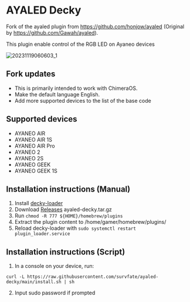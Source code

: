 # AYALED Decky
Fork of the ayaled plugin from https://github.com/honjow/ayaled (Original by https://github.com/Gawah/ayaled).

This plugin enable control of the RGB LED on Ayaneo devices

![20231119060603_1](https://github.com/survfate/ayaled-decky/assets/10634948/7f65aa17-65c7-474f-bf6d-805823627e3e)

## Fork updates
- This is primarily intended to work with ChimeraOS.
- Make the default language English.
- Add more supported devices to the list of the base code

## Supported devices
- AYANEO AIR
- AYANEO AIR 1S
- AYANEO AIR Pro
- AYANEO 2
- AYANEO 2S
- AYANEO GEEK
- AYANEO GEEK 1S

## Installation instructions (Manual)
1. Install [decky-loader](https://github.com/SteamDeckHomebrew/decky-loader)
2. Download [Releases](https://github.com/survfate/ayaled-decky/releases) ayaled-decky.tar.gz
3. Run `chmod -R 777 ${HOME}/homebrew/plugins`
4. Extract the plugin content to /home/gamer/homebrew/plugins/
5. Reload decky-loader with `sudo systemctl restart plugin_loader.service`

## Installation instructions (Script)
1. In a console on your device, run:
```
curl -L https://raw.githubusercontent.com/survfate/ayaled-decky/main/install.sh | sh
```
2. Input sudo password if prompted
